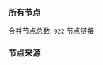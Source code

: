 ### 所有节点
合并节点总数: `922`
[节点链接](https://raw.githubusercontent.com/rzhy1/11/master/sub/sub_merge_base64.txt)

### 节点来源
